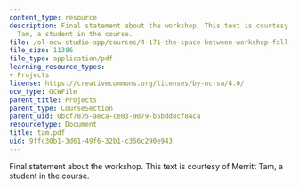 ```yaml
---
content_type: resource
description: Final statement about the workshop. This text is courtesy of Merritt
  Tam, a student in the course.
file: /ol-ocw-studio-app/courses/4-171-the-space-between-workshop-fall-2004/9ffc30b13d6149f632b1c356c290e943_tam.pdf
file_size: 11386
file_type: application/pdf
learning_resource_types:
- Projects
license: https://creativecommons.org/licenses/by-nc-sa/4.0/
ocw_type: OCWFile
parent_title: Projects
parent_type: CourseSection
parent_uid: 0bcf7875-aeca-ce03-9079-b5bdd8cf84ca
resourcetype: Document
title: tam.pdf
uid: 9ffc30b1-3d61-49f6-32b1-c356c290e943
---
```

Final statement about the workshop. This text is courtesy of Merritt Tam, a student in the course.
